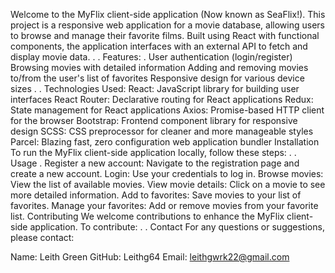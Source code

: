 Welcome to the MyFlix client-side application (Now known as SeaFlix!). This project is a responsive web application for a movie database, allowing users to browse and manage their favorite films. Built using React with functional components, the application interfaces with an external API to fetch and display movie data.
.
.
Features:
.
User authentication (login/register)
Browsing movies with detailed information
Adding and removing movies to/from the user's list of favorites
Responsive design for various device sizes
.
.
Technologies Used:
React: JavaScript library for building user interfaces
React Router: Declarative routing for React applications
Redux: State management for React applications
Axios: Promise-based HTTP client for the browser
Bootstrap: Frontend component library for responsive design
SCSS: CSS preprocessor for cleaner and more manageable styles
Parcel: Blazing fast, zero configuration web application bundler
Installation
To run the MyFlix client-side application locally, follow these steps:
.
.
Usage
.
Register a new account: Navigate to the registration page and create a new account.
Login: Use your credentials to log in.
Browse movies: View the list of available movies.
View movie details: Click on a movie to see more detailed information.
Add to favorites: Save movies to your list of favorites.
Manage your favorites: Add or remove movies from your favorite list.
Contributing
We welcome contributions to enhance the MyFlix client-side application. To contribute:
.
.
Contact
For any questions or suggestions, please contact:

Name: Leith Green
GitHub: Leithg64
Email: leithgwrk22@gmail.com
